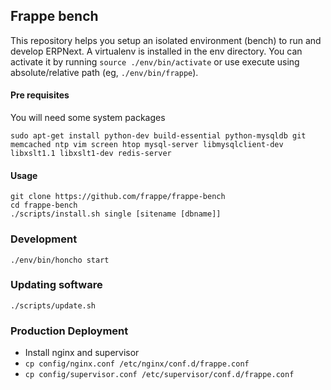 ## Frappe bench

This repository helps you setup an isolated environment (bench) to run and
develop ERPNext. A virtualenv is installed in the env directory. You can
activate it by running `source ./env/bin/activate` or use execute using
absolute/relative path (eg, `./env/bin/frappe`).

#### Pre requisites

You will need some system packages
```
sudo apt-get install python-dev build-essential python-mysqldb git memcached ntp vim screen htop mysql-server libmysqlclient-dev libxslt1.1 libxslt1-dev redis-server
```

#### Usage

```
git clone https://github.com/frappe/frappe-bench
cd frappe-bench
./scripts/install.sh single [sitename [dbname]]
```

### Development
```
./env/bin/honcho start
```

### Updating software

```
./scripts/update.sh
```

### Production Deployment
* Install nginx and supervisor
* `cp config/nginx.conf /etc/nginx/conf.d/frappe.conf`
* `cp config/supervisor.conf /etc/supervisor/conf.d/frappe.conf`
